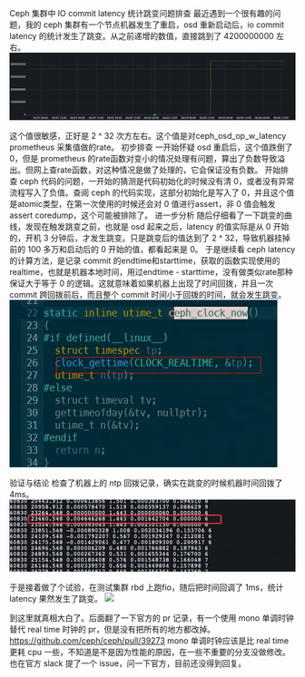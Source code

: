 Ceph 集群中 IO commit latency 统计跳变问题排查
最近遇到一个很有趣的问题，我的 ceph 集群有一个节点机器发生了重启，osd 重新启动后，io commit latency 的统计发生了跳变。从之前递增的数值，直接跳到了 4200000000 左右。
![1cbdc1281f3f34a96a1cf40b55d69e44.jpg|600](https://raw.githubusercontent.com/YLShiJustFly/picturebed/main/images/1cbdc1281f3f34a96a1cf40b55d69e44.jpg)
 
这个值很敏感，正好是 2 ^ 32 次方左右。这个值是对ceph_osd_op_w_latency prometheus 采集值做的rate。
初步排查
一开始怀疑 osd 重启后，这个值跌倒了 0，但是 prometheus 的rate函数对变小的情况处理有问题，算出了负数导致溢出。但网上查rate函数，对这种情况是做了处理的，它会保证没有负数。
开始排查 ceph 代码的问题，一开始的猜测是代码初始化的时候没有清 0，或者没有异常流程写入了负值。查阅 ceph 的代码实现，这部分初始化是写入了 0，并且这个值是atomic类型，在第一次使用的时候还会对 0 值进行assert，非 0 值会触发assert coredump，这个可能被排除了。
进一步分析
随后仔细看了一下跳变的曲线，发现在触发跳变之前，也就是 osd 起来之后，latency 的值实际是从 0 开始的，开机 3 分钟后，才发生跳变。只是跳变后的值达到了 2 ^ 32，导致机器挂掉前的 100 多万和启动后的 0 开始的值，都看起来是 0。
于是继续看 ceph latency 的计算方法，是记录 commit 的endtime和starttime，获取的函数实现使用的realtime，也就是机器本地时间，用过endtime - starttime，没有做类似rate那种保证大于等于 0 的逻辑。这就意味着如果机器上出现了时间回拨，并且一次 commit 跨回拨前后，而且整个 commit 时间小于回拨的时间，就会发生跳变。
![image.png|600](https://raw.githubusercontent.com/YLShiJustFly/picturebed/main/images/20250608172327.png)

验证与结论
检查了机器上的 ntp 回拨记录，确实在跳变的时候机器时间回拨了 4ms。
![](https://raw.githubusercontent.com/YLShiJustFly/picturebed/main/images/20250608172359.png)
 
于是接着做了个试验，在测试集群 rbd 上跑fio，随后把时间回调了 1ms，统计 latency 果然发生了跳变。
![](https://popofp.vipfp.ps.netease.com/file/684162b6d5dbab9ee1d1d45251JL0trO01)
 
到这里就真相大白了。后面翻了一下官方的 pr 记录，有一个使用 mono 单调时钟替代 real time 时钟的 pr，但是没有把所有的地方都改掉。<https://github.com/ceph/ceph/pull/39273>
mono 单调时钟应该是比 real time 更耗 cpu 一些，不知道是不是因为性能的原因，在一些不重要的分支没做修改。也在官方 slack 提了一个 issue，问一下官方，目前还没得到回复。
